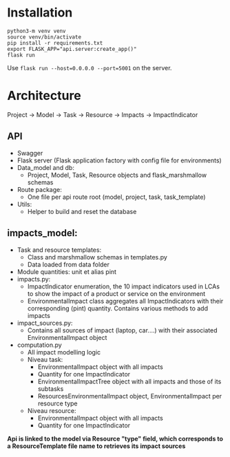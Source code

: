 # Installation

```
python3-m venv venv
source venv/bin/activate
pip install -r requirements.txt
export FLASK_APP="api.server:create_app()"
flask run
```
Use `flask run --host=0.0.0.0 --port=5001` on the server.

# Architecture

Project -> Model -> Task -> Resource -> Impacts -> ImpactIndicator

## API
- Swagger
- Flask server (Flask application factory with config file for environments)
- Data_model and db: 
	-  Project, Model, Task, Resource objects and flask_marshmallow schemas
- Route package:
	- One file per api route root (model, project, task, task_template)
- Utils:
	- Helper to build and reset the database

## impacts_model:

- Task and resource templates:
	- Class and marshmallow schemas in templates.py
	- Data loaded from data folder
- Module quantities:  unit et alias pint
- impacts.py:
	- ImpactIndicator enumeration, the 10 impact indicators used in LCAs to show the impact of a product or service on the environment
	- EnvironmentalImpact class aggregates all ImpactIndicators with their corresponding (pint) quantity. Contains various methods to add impacts
- impact_sources.py:
	- Contains all sources of impact (laptop, car....) with their associated EnvironmentalImpact object
- computation.py
	- All impact modelling logic
	- Niveau task:
		- EnvironmentalImpact object with all impacts
		- Quantity for one ImpactIndicator
		- EnvironmentalImpactTree object with all impacts and those of its subtasks
		- ResourcesEnvironmentalImpact object, EnvironmentalImpact per resource type
	- Niveau resource:
		- EnvironmentalImpact object with all impacts
		- Quantity for one ImpactIndicator

**Api is linked to the model via Resource "type" field, which corresponds to a ResourceTemplate file name to retrieves its impact sources**
